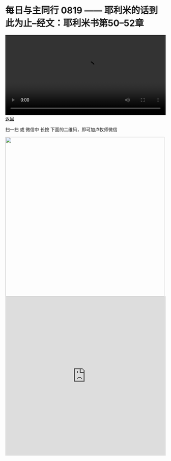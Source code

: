 # 每日与主同行 0819 —— 耶利米的话到此为止–经文：耶利米书第50–52章

<video width='100%' controls src='https://go2024.simai.life/api?redirect=https://r2.savefamily.net/@pastorpaulqiankunlu618/2mtnG03sBNc.mp4?metric=PastorLu%26keyword=webpage%26type=video%26bot=26%26to=webpage'></video>
<a href='../daily.html'> 返回 </a>
<p>扫一扫 或 微信中 长按 下面的二维码，即可加卢牧师微信</p>
<img src='https://r2.savefamily.net/OVagt1.JPG' width='500px' />



<iframe width="100%" height="500" src="https://www.youtube.com/embed/2mtnG03sBNc?si=zz5OCgHQvyW71w8c&amp;controls=0" title="YouTube video player" frameborder="0" allow="accelerometer; autoplay; clipboard-write; encrypted-media; gyroscope; picture-in-picture; web-share" referrerpolicy="strict-origin-when-cross-origin" allowfullscreen></iframe>